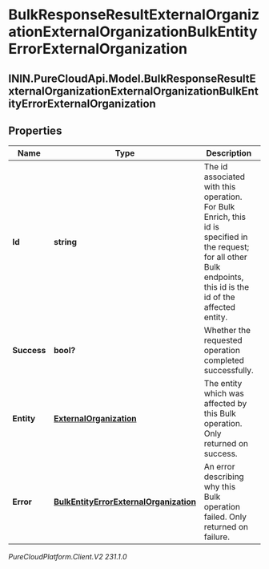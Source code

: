 # BulkResponseResultExternalOrganizationExternalOrganizationBulkEntityErrorExternalOrganization

## ININ.PureCloudApi.Model.BulkResponseResultExternalOrganizationExternalOrganizationBulkEntityErrorExternalOrganization

## Properties

|Name | Type | Description | Notes|
|------------ | ------------- | ------------- | -------------|
| **Id** | **string** | The id associated with this operation. For Bulk Enrich, this id is specified in the request; for all other Bulk endpoints, this id is the id of the affected entity. | [optional] |
| **Success** | **bool?** | Whether the requested operation completed successfully. | [optional] |
| **Entity** | [**ExternalOrganization**](ExternalOrganization) | The entity which was affected by this Bulk operation. Only returned on success. | [optional] |
| **Error** | [**BulkEntityErrorExternalOrganization**](BulkEntityErrorExternalOrganization) | An error describing why this Bulk operation failed. Only returned on failure. | [optional] |



_PureCloudPlatform.Client.V2 231.1.0_
